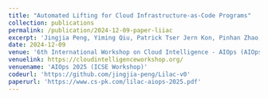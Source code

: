 ```yaml
---
title: "Automated Lifting for Cloud Infrastructure-as-Code Programs"
collection: publications
permalink: /publication/2024-12-09-paper-liiac
excerpt: 'Jingjia Peng, Yiming Qiu, Patrick Tser Jern Kon, Pinhan Zhao, <u><b>Yibo Huang</b></u>, Zheng Guo, Xinyu Wang and Ang Chen.'
date: 2024-12-09
venue: '6th International Workshop on Cloud Intelligence - AIOps (AIOps 2025)'
venuelink: https://cloudintelligenceworkshop.org/
venuename: 'AIOps 2025 (ICSE Workshop)'
codeurl: 'https://github.com/jingjia-peng/Lilac-v0'
paperurl: 'https://www.cs-pk.com/lilac-aiops-2025.pdf'
---
```

